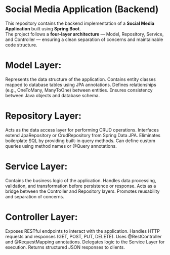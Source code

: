 # Social Media Application (Backend)

This repository contains the backend implementation of a **Social Media Application** built using **Spring Boot**.  
The project follows a **four-layer architecture** — Model, Repository, Service, and Controller — ensuring a clean separation of concerns and maintainable code structure.

# Model Layer:
Represents the data structure of the application.
Contains entity classes mapped to database tables using JPA annotations.
Defines relationships (e.g., OneToMany, ManyToOne) between entities.
Ensures consistency between Java objects and database schema.

# Repository Layer:
Acts as the data access layer for performing CRUD operations.
Interfaces extend JpaRepository or CrudRepository from Spring Data JPA.
Eliminates boilerplate SQL by providing built-in query methods.
Can define custom queries using method names or @Query annotations.

# Service Layer:
Contains the business logic of the application.
Handles data processing, validation, and transformation before persistence or response.
Acts as a bridge between the Controller and Repository layers.
Promotes reusability and separation of concerns.

# Controller Layer:
Exposes RESTful endpoints to interact with the application.
Handles HTTP requests and responses (GET, POST, PUT, DELETE).
Uses @RestController and @RequestMapping annotations.
Delegates logic to the Service Layer for execution.
Returns structured JSON responses to clients.





